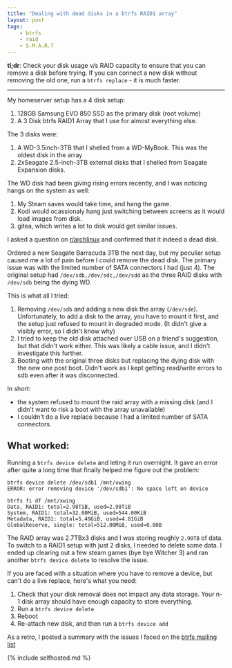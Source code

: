 ```yaml
---
title: "Dealing with dead disks in a btrfs RAID1 array"
layout: post
tags:
    - btrfs
    - raid
    - S.M.A.R.T
---
```


**tl;dr**: Check your disk usage v/s RAID capacity to ensure that you can remove a disk before trying. If you can connect a new disk without removing the old one, run a `btrfs replace` - it is much faster.

---

My homeserver setup has a 4 disk setup:

1.  128GB Samsung EVO 850 SSD as the primary disk (root volume)
2.  A 3 Disk btrfs RAID1 Array that I use for almost everything else.

The 3 disks were:

1.  A WD-3.5inch-3TB that I shelled from a WD-MyBook. This was the oldest disk in the array
2.  2xSeagate 2.5-inch-3TB external disks that I shelled from Seagate Expansion disks.

The WD disk had been giving rising errors recently, and I was noticing hangs on the system as well:

1.  My Steam saves would take time, and hang the game.
2.  Kodi would ocassionaly hang just switching between screens as it would load images from disk.
3.  gitea, which writes a lot to disk would get similar issues.

I asked a question on [r/archlinux](https://www.reddit.com/r/archlinux/comments/asrlam/btrfscleaner_at_100_cpu_usage_on_raid1_setup/egwc047/) and confirmed that it indeed a dead disk.

Ordered a new Seagate Barracuda 3TB the next day, but my peculiar setup caused me a lot of pain before I could remove the dead disk. The primary issue was with the limited number of SATA connectors I had (just 4). The original setup had `/dev/sdb,/dev/sdc,/dev/sdd` as the three RAID disks with `/dev/sdb` being the dying WD.

This is what all I tried:

1.  Removing `/dev/sdb` and adding a new disk the array (`/dev/sde`). Unfortunately, to add a disk to the array, you have to mount it first, and the setup just refused to mount in degraded mode. (It didn't give a visibly error, so I didn't know why)
2.  I tried to keep the old disk attached over USB on a friend's suggestion, but that didn't work either. This was likely a cable issue, and I didn't investigate this further.
3.  Booting with the original three disks but replacing the dying disk with the new one post boot. Didn't work as I kept getting read/write errors to sdb even after it was disconnected.

In short:

-   the system refused to mount the raid array with a missing disk (and I didn't want to risk a boot with the array unavailable)
-   I couldn't do a live replace because I had a limited number of SATA connectors.

## What worked:

Running a `btrfs device delete` and leting it run overnight. It gave an error after quite a long time that finally helped me figure out the problem:

```
btrfs device delete /dev/sdb1 /mnt/xwing
ERROR: error removing device '/dev/sdb1': No space left on device

btrfs fi df /mnt/xwing
Data, RAID1: total=2.98TiB, used=2.98TiB
System, RAID1: total=32.00MiB, used=544.00KiB
Metadata, RAID1: total=5.49GiB, used=4.81GiB
GlobalReserve, single: total=512.00MiB, used=0.00B
```

The RAID array was 2.7TBx3 disks and I was storing roughly `2.98TB` of data. To switch to a RAID1 setup with just 2 disks, I needed to delete some data. I ended up clearing out a few steam games (bye bye Witcher 3) and ran another `btrfs device delete` to resolve the issue.

If you are faced with a situation where you have to remove a device, but can't do a live replace, here's what you need:

1.  Check that your disk removal does not impact any data storage. Your n-1 disk array should have enough capacity to store everything.
2.  Run a `btrfs device delete`
3.  Reboot
4.  Re-attach new disk, and then run a `btrfs device add`

As a retro, I posted a summary with the issues I faced on the [btrfs mailing list](https://lore.kernel.org/linux-btrfs/d1eac64c-056b-a95b-7890-875d313a7ab4@captnemo.in/T/#u)

{% include selfhosted.md %}
